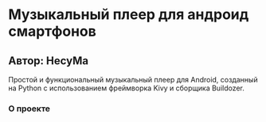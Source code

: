 # Музыкальный плеер для андроид смартфонов
## Автор: HecyMa

Простой и функциональный музыкальный плеер для Android, созданный на Python с использованием фреймворка Kivy и сборщика Buildozer.
### О проекте

